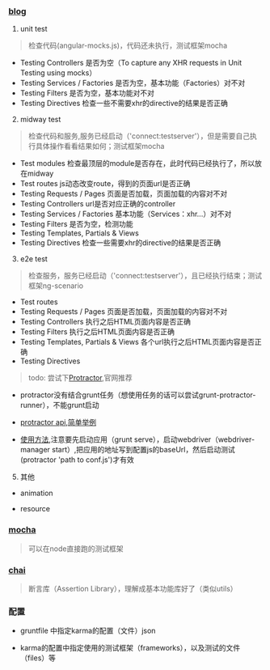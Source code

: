 ### [blog](http://www.yearofmoo.com/2013/01/full-spectrum-testing-with-angularjs-and-karma.html)

1. unit test

> 检查代码(angular-mocks.js)，代码还未执行，测试框架mocha

* Testing Controllers 是否为空（To capture any XHR requests in Unit Testing using mocks）
* Testing Services / Factories 是否为空，基本功能（Factories）对不对
* Testing Filters 是否为空，基本功能对不对
* Testing Directives 检查一些不需要xhr的directive的结果是否正确

2. midway test

> 检查代码和服务,服务已经启动（'connect:testserver'），但是需要自己执行具体操作看看结果如何；测试框架mocha

* Test modules 检查最顶层的module是否存在，此时代码已经执行了，所以放在midway
* Test routes js动态改变route，得到的页面url是否正确
* Testing Requests / Pages 页面是否加载，页面加载的内容对不对
* Testing Controllers url是否对应正确的controller
* Testing Services / Factories 基本功能（Services：xhr...）对不对
* Testing Filters 是否为空，检测功能
* Testing Templates, Partials & Views
* Testing Directives 检查一些需要xhr的directive的结果是否正确

3. e2e test

> 检查服务，服务已经启动（'connect:testserver'），且已经执行结束；测试框架ng-scenario

* Test routes
* Testing Requests / Pages 页面是否加载，页面加载的内容对不对
* Testing Controllers 执行之后HTML页面内容是否正确
* Testing Filters 执行之后HTML页面内容是否正确
* Testing Templates, Partials & Views 各个url执行之后HTML页面内容是否正确
* Testing Directives

> todo: 尝试下[Protractor](https://github.com/angular/protractor),官网推荐

* protractor没有结合grunt任务（想使用任务的话可以尝试grunt-protractor-runner），不能grunt启动

* [protractor api](http://angular.github.io/protractor/#/api),[简单举例](https://github.com/angular/angular-seed/blob/master/e2e-tests/scenarios.js)

* [使用方法](https://github.com/angular/protractor/blob/master/docs/tutorial.md),注意要先启动应用（grunt serve），启动webdriver（webdriver-manager start）,把应用的地址写到配置js的baseUrl，然后启动测试(protractor 'path to conf.js')才有效



5. 其他

* animation

* resource

### [mocha](http://mochajs.org/)

> 可以在node直接跑的测试框架

### [chai](http://chaijs.com/)

> 断言库（Assertion Library），理解成基本功能库好了（类似utils）

### 配置

* gruntfile 中指定karma的配置（文件）json

* karma的配置中指定使用的测试框架（frameworks），以及测试的文件（files）等


